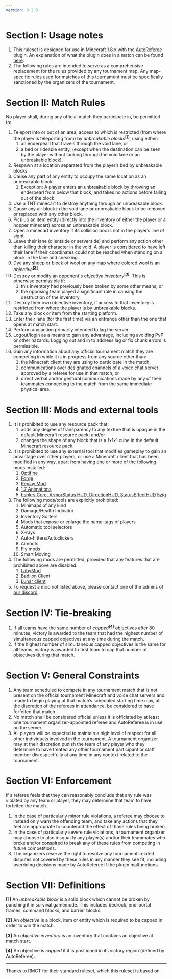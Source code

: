 ```yaml
---
version: 3.2.0
---
```


# Section I: Usage notes

1. This ruleset is designed for use in Minecraft 1.8.x with the [AutoReferee](http://autoreferee.github.io) plugin. An explanation of what the plugin does in a match can be found [here](https://wool.run/ruleset/ar).
2. The following rules are intended to serve as a comprehensive replacement for the rules provided by any tournament map. Any map-specific rules used for matches of this tournament must be specifically sanctioned by the organizers of the tournament.

# Section II: Match Rules

No player shall, during any official match they participate in, be permitted to:

1. Teleport into or out of an area, access to which is restricted (from where the player is teleporting from) by _unbreakable blocks_<sup>__[[1]](#section-vii-definitions)__</sup>, using either:
    1. an enderpearl that travels through the void lane, or
    2. a bed or rideable entity, (except when the destination can be seen by the player without looking through the void lane or an unbreakable block).
2. Respawn at a location separated from the player’s bed by unbreakable blocks
3. Cause any part of any entity to occupy the same location as an unbreakable block.
    1. Exception: A player enters an unbreakable block by throwing an enderpearl from below that block, and takes no actions before falling out of the block.
4. Use a TNT minecart to destroy anything through an unbreakable block.
6. Cause any air block in the void lane or unbreakable block to be removed or replaced with any other block.
5. Pick up an item entity (directly into the inventory of either the player or a hopper minecart) across an unbreakable block.
7. Open a minecart inventory if its collision box is not in the player’s line of sight.
8. Leave their lane (clientside or serverside) and perform any action other than killing their character in the void. A player is considered to have left their lane if their coordinates could not be reached when standing on a block in the lane and sneaking.
9. Dye any sheep or block of wool on any map where colored wool is an _objective_<sup>__[[2]](#section-vii-definitions)__</sup>.
10. Destroy or modify an opponent's _objective inventory_<sup>__[[3]](#section-vii-definitions)__</sup>. This is otherwise permissible if:
    1. this inventory had previously been broken by some other means, or
    2. the opposing team played a significant role in causing the destruction of the inventory.
11. Destroy their own objective inventory, if access to that inventory is restricted from where the player is by unbreakable blocks.
12. Take any block or item from the starting platform.
13. Enter their lane (for the first time) via an entrance other than the one that opens at match start.
14. Perform any action primarily intended to lag the server.
15. Logout/login as a means to gain any advantage, including avoiding PvP or other hazards. Logging out and in to address lag or fix chunk errors is permissible.
16. Gain any information about any official tournament match they are competing in while it is in progress from any source other than:
    1. the Minecraft client they are using to participate in the match,
    2. communications over designated channels of a voice chat server approved by a referee for use in that match, or
    3. direct verbal and/or gestural communications made by any of their teammates connecting to the match from the same immediate physical area.

# Section III: Mods and external tools

1. It is prohibited to use any resource pack that:
    1. adds any degree of transparency to any texture that is opaque in the default Minecraft resource pack; and/or
    2. changes the shape of any block that is a 1x1x1 cube in the default Minecraft resource pack.
2. It is prohibited to use any external tool that modifies gameplay to gain an advantage over other players, or use a Minecraft client that has been modified in any way, apart from having one or more of the following mods installed:
    1. [Optifine](https://optifine.net/home) 
    2. [Forge](http://files.minecraftforge.net/)
    3. [Replay Mod](https://www.replaymod.com/)
    4. [1.7 Animations](https://www.curseforge.com/minecraft/mc-mods/old-animations-mod) 
    5. [bspkrs Core, ArmorStatus HUD, DirectionHUD, StatusEffectHUD](https://www.minecraftforum.net/forums/mapping-and-modding-java-edition/minecraft-mods/1282347-bspkrs-mods-armorstatushud-directionhud)
    [5zig](https://5zigreborn.eu/)
3. The following mods/tools are explicitly prohibited:
    1. Minimaps of any kind
    2. Damage/Health Indicator
    3. Inventory Sorters
    4. Mods that expose or enlarge the name-tags of players
    5. Automatic tool selectors
    6. X-rays
    7. Auto-hitters/Autoclickers
    8. Aimbots
    9. Fly mods
    10. Smart Moving
4. The following mods are permitted, provided that any features that are prohibited above are disabled:
    1. [LabyMod](https://www.labymod.net/)
    2. [Badlion Client](https://client.badlion.net/)
    3. [Lunar client](https://www.lunarclient.com/)
5. To request a mod not listed above, please contact one of the admins of [our discord](https://discord.gg/Tb38fSa).

# Section IV: Tie-breaking

1. If all teams have the same number of _capped_<sup>__[[4]](#section-vii-definitions)__</sup> objectives after 80 minutes, victory is awarded to the team that had the highest number of simultaneous capped objectives at any time during the match.
2. If the highest number of simultaneous capped objectives is the same for all teams, victory is awarded to first team to cap that number of objectives during that match.

# Section V: General Constraints

1. Any team scheduled to compete in any tournament match that is not present on the official tournament Minecraft and voice chat servers and ready to begin playing at that match’s scheduled starting time may, at the discretion of the referees in attendance, be considered to have forfeited that match.
2. No match shall be considered official unless it is officiated by at least one tournament organizer-appointed referee and AutoReferee is in use on the server.
3. All players will be expected to maintain a high level of respect for all other individuals involved in the tournament. A tournament organizer may at their discretion punish the team of any player who they determine to have treated any other tournament participant or staff member disrespectfully at any time in any context related to the tournament.

# Section VI: Enforcement

If a referee feels that they can reasonably conclude that any rule was violated by any team or player, they may determine that team to have forfeited the match.

1. In the case of particularly minor rule violations, a referee may choose to instead only warn the offending team, and take any actions that they feel are appropriate to counteract the effect of those rules being broken.
2. In the case of particularly severe rule violations, a tournament organizer may choose to also disqualify any player(s) and/or their teammates who broke and/or conspired to break any of these rules from competing in future competitions.
3. The organizers reserve the right to resolve any tournament-related disputes not covered by these rules in any manner they see fit, including overriding decisions made by AutoReferee if the plugin malfunctions.

# Section VII: Definitions

__[1]__ An _unbreakable block_ is a solid block which cannot be broken by punching it in survival gamemode. This includes bedrock, end-portal frames, command blocks, and barrier blocks.

__[2]__ An _objective_ is a block, item or entity which is required to be capped in order to win the match.

__[3]__ An _objective inventory_ is an inventory that contains an objective at match start.

__[4]__ An objective is _capped_ if it is positioned in its victory region (defined by AutoReferee).

---

Thanks to RMCT for their standard ruleset, which this ruleset is based on.
